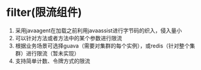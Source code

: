 # filter(限流组件)
1. 采用javaagent在加载之前利用javaassist进行字节码的织入，侵入量小
2. 可以针对方法或者方法中的某个参数进行限流
3. 根据业务场景可选择guava（需要对集群的每个实例），或redis（针对整个集群）进行限流（暂未实现）
4. 支持简单计数、令牌方式的限流

